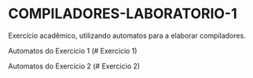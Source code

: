 # COMPILADORES-LABORATORIO-1
Exercício acadêmico, utilizando automatos para a elaborar compiladores.

Automatos do Exercicio 1 (# Exercicio 1)

Automatos do Exercicio 2 (# Exercicio 2)
